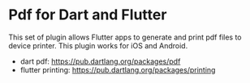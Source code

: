 # Pdf for Dart and Flutter

This set of plugin allows Flutter apps to generate and print pdf files to device printer. 
This plugin works for iOS and Android.

* dart pdf: <https://pub.dartlang.org/packages/pdf>
* flutter printing: <https://pub.dartlang.org/packages/printing>
